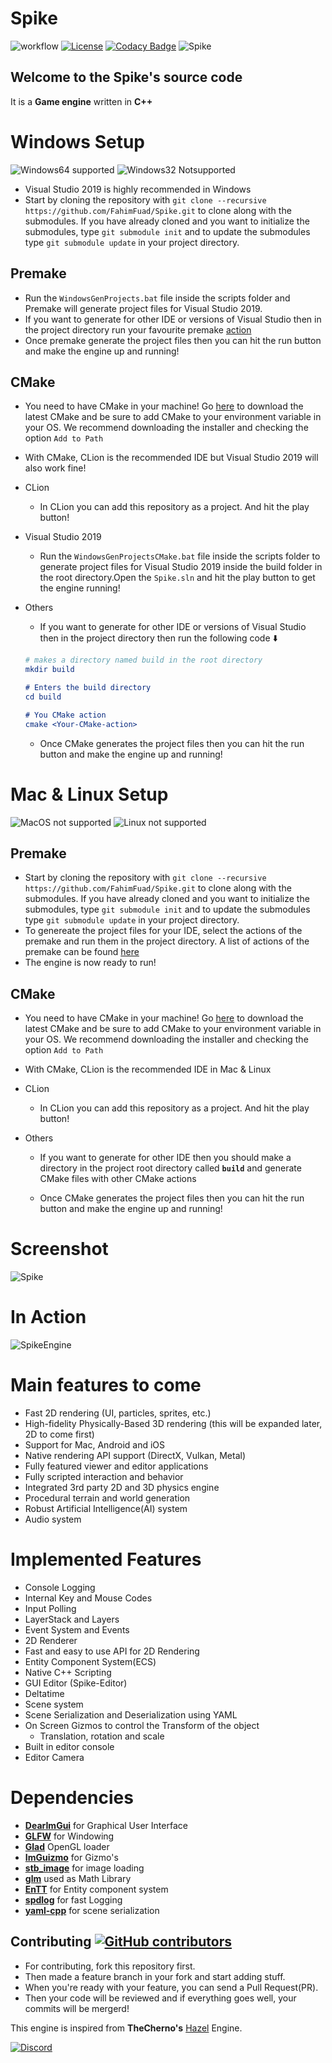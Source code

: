 
# Spike

![workflow](https://github.com/FahimFuad/Spike/workflows/build/badge.svg) [![License](https://img.shields.io/badge/License-Apache%202.0-blue.svg)](https://github.com/FahimFuad/Spike/blob/main/LICENSE)
[![Codacy Badge](https://app.codacy.com/project/badge/Grade/742fb18d76ca40c691137d01cfbc7c8a)](https://www.codacy.com/gh/FahimFuad/Spike/dashboard?utm_source=github.com&amp;utm_medium=referral&amp;utm_content=FahimFuad/Spike&amp;utm_campaign=Badge_Grade)
![Spike](Resources/Branding/SpikeLarge.png)

## Welcome to the **Spike**'s source code

It is a **Game engine** written in **C++**

# Windows Setup

![Windows64 supported](https://img.shields.io/badge/Windows64-Supported-green.svg)
![Windows32 Notsupported](https://img.shields.io/badge/Windows32-NotSupported-red.svg)

- Visual Studio 2019 is highly recommended in Windows
- Start by cloning the repository with `git clone --recursive https://github.com/FahimFuad/Spike.git` to clone along with the submodules. If you have already cloned and you want to initialize the submodules, type `git submodule init` and to update the submodules type `git submodule update` in your project directory.

## Premake

- Run the `WindowsGenProjects.bat` file inside the scripts folder and Premake will generate project files for Visual Studio 2019.
- If you want to generate for other IDE or versions of Visual Studio then in the project directory run your favourite premake [action](https://github.com/premake/premake-core/wiki/Using-Premake#using-premake-to-generate-project-files)
- Once premake generate the project files then you can hit the run button and make the engine up and running!

## CMake

- You need to have CMake in your machine! Go [here](https://cmake.org/download/) to download the latest CMake and be sure to add CMake to your environment variable in your OS. We recommend downloading the installer and checking the option `Add to Path`
- With CMake, CLion is the recommended IDE but Visual Studio 2019 will also work fine!

- CLion
  - In CLion you can add this repository as a project. And hit the play button!

- Visual Studio 2019
  - Run the `WindowsGenProjectsCMake.bat` file inside the scripts folder to generate project files for Visual Studio 2019 inside the build folder in the root directory.Open the `Spike.sln` and hit the play button to get the engine running!

- Others

  - If you want to generate for other IDE or versions of Visual Studio then in the project directory then run the following code :arrow_down:

  ```cmake
  # makes a directory named build in the root directory
  mkdir build

  # Enters the build directory
  cd build

  # You CMake action
  cmake <Your-CMake-action>
  ```

  - Once CMake generates the project files then you can hit the run button and make the engine up and running!

# Mac & Linux Setup

![MacOS not supported](https://img.shields.io/badge/MacOS-NotSupported-red.svg)
![Linux not supported](https://img.shields.io/badge/Linux-NotSupported-red.svg)

## Premake

- Start by cloning the repository with `git clone --recursive https://github.com/FahimFuad/Spike.git` to clone along with the submodules. If you have already cloned and you want to initialize the submodules, type `git submodule init` and to update the submodules type `git submodule update` in your project directory.
- To genereate the project files for your IDE, select the actions of the premake and run them in the project directory. A list of actions of the premake can be found [here](https://github.com/premake/premake-core/wiki/Using-Premake#using-premake-to-generate-project-files)
- The engine is now ready to run!

## CMake

- You need to have CMake in your machine! Go [here](https://cmake.org/download/) to download the latest CMake and be sure to add CMake to your environment variable in your OS. We recommend downloading the installer and checking the option `Add to Path`
- With CMake, CLion is the recommended IDE in Mac & Linux

- CLion
  - In CLion you can add this repository as a project. And hit the play button!

- Others
  - If you want to generate for other IDE then you should make a directory in the project root directory called **`build`** and generate CMake files with other CMake actions

  - Once CMake generates the project files then you can hit the run button and make the engine up and running!

# Screenshot

![Spike](Resources/Screenshots/Demo.png)

# In Action

![SpikeEngine](https://s8.gifyu.com/images/Demoaa758ed2fadc5ba8.gif)

# Main features to come

- Fast 2D rendering (UI, particles, sprites, etc.)
- High-fidelity Physically-Based 3D rendering (this will be expanded later, 2D to come first)
- Support for Mac, Android and iOS
- Native rendering API support (DirectX, Vulkan, Metal)
- Fully featured viewer and editor applications
- Fully scripted interaction and behavior
- Integrated 3rd party 2D and 3D physics engine
- Procedural terrain and world generation
- Robust Artificial Intelligence(AI) system
- Audio system

# Implemented Features

- Console Logging
- Internal Key and Mouse Codes
- Input Polling
- LayerStack and Layers
- Event System and Events
- 2D Renderer
- Fast and easy to use API for 2D Rendering
- Entity Component System(ECS)
- Native C++ Scripting
- GUI Editor (Spike-Editor)
- Deltatime
- Scene system
- Scene Serialization and Deserialization using YAML
- On Screen Gizmos to control the Transform of the object
  - Translation, rotation and scale
- Built in editor console
- Editor Camera

# Dependencies

- **[DearImGui](https://github.com/FahimFuad/imgui)** for Graphical User Interface
- **[GLFW](https://github.com/FahimFuad/glfw)** for Windowing
- **[Glad](https://github.com/Dav1dde/glad)** OpenGL loader
- **[ImGuizmo](https://github.com/FahimFuad/ImGuizmo)** for Gizmo's
- **[stb_image](https://github.com/nothings/stb/blob/master/stb_image.h)** for image loading
- **[glm](https://github.com/g-truc/glm)** used as Math Library
- **[EnTT](https://github.com/skypjack/entt)** for Entity component system
- **[spdlog](https://github.com/gabime/spdlog)** for fast Logging
- **[yaml-cpp](https://github.com/FahimFuad/yaml-cpp)** for scene serialization

## Contributing [![GitHub contributors](https://img.shields.io/github/contributors/FahimFuad/Spike.svg)](https://GitHub.com/FahimFuad/Spike/graphs/contributors/)

- For contributing, fork this repository first.
- Then made a feature branch in your fork and start adding stuff.
- When you're ready with your feature, you can send a Pull Request(PR).
- Then your code will be reviewed and if everything goes well, your commits will be mergerd!

This engine is inspired from **TheCherno's** [Hazel](https://github.com/TheCherno/Hazel) Engine.

[![Discord](https://img.shields.io/badge/SpikeEngine--red.svg?style=social&logo=discord)](https://discord.gg/QugaNbUPzb)

